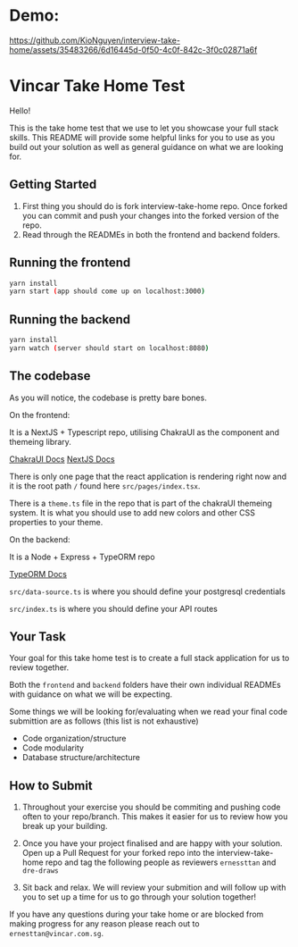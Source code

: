 # Demo:
https://github.com/KioNguyen/interview-take-home/assets/35483266/6d16445d-0f50-4c0f-842c-3f0c02871a6f


# Vincar Take Home Test

Hello!

This is the take home test that we use to let you showcase your full stack skills. This README will provide some helpful links for you to use as you build out your solution as well as general guidance on what we are looking for.

## Getting Started

1. First thing you should do is fork interview-take-home repo. Once forked you can commit and push your changes into the forked version of the repo.
2. Read through the READMEs in both the frontend and backend folders.

## Running the frontend

```bash
yarn install
yarn start (app should come up on localhost:3000)
```

## Running the backend

```bash
yarn install
yarn watch (server should start on localhost:8080)
```

## The codebase 

As you will notice, the codebase is pretty bare bones.

On the frontend: 

It is a NextJS + Typescript repo, utilising ChakraUI as the component and themeing library.

[ChakraUI Docs](https://chakra-ui.com/docs/components)
[NextJS Docs](https://nextjs.org/docs/getting-started)

There is only one page that the react application is rendering right now and it is the root path `/` found here `src/pages/index.tsx`.

There is a `theme.ts` file in the repo that is part of the chakraUI themeing system. It is what you should use to add new colors and other CSS properties to your theme.

On the backend:

It is a Node + Express + TypeORM repo

[TypeORM Docs](https://typeorm.io/)

`src/data-source.ts` is where you should define your postgresql credentials

`src/index.ts` is where you should define your API routes

## Your Task

Your goal for this take home test is to create a full stack application for us to review together.

Both the `frontend` and `backend` folders have their own individual READMEs with guidance on what we will be expecting.

Some things we will be looking for/evaluating when we read your final code submittion are as follows (this list is not exhaustive)

- Code organization/structure
- Code modularity
- Database structure/architecture

## How to Submit

1. Throughout your exercise you should be commiting and pushing code often to your repo/branch. This makes it easier for us to review how you break up your building.

2. Once you have your project finalised and are happy with your solution. Open up a Pull Request for your forked repo into the interview-take-home repo and tag the following people as reviewers `ernessttan` and `dre-draws`
3. Sit back and relax. We will review your submition and will follow up with you to set up a time for us to go through your solution together!

If you have any questions during your take home or are blocked from making progress for any reason please reach out to `ernesttan@vincar.com.sg`.
